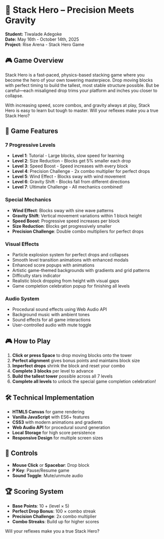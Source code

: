 # 🧱 Stack Hero – Precision Meets Gravity

**Student:** Tiwalade Adegoke  
**Date:** May 16th - October 14th, 2025  
**Project:** Rise Arena - Stack Hero Game

## 🎮 Game Overview

Stack Hero is a fast-paced, physics-based stacking game where you become the hero of your own towering masterpiece. Drop moving blocks with perfect timing to build the tallest, most stable structure possible. But be careful—each misaligned drop trims your platform and inches you closer to collapse.

With increasing speed, score combos, and gravity always at play, Stack Hero is easy to learn but tough to master. Will your reflexes make you a true Stack Hero?

## 🎯 Game Features

### **7 Progressive Levels**
- **Level 1**: Tutorial - Large blocks, slow speed for learning
- **Level 2**: Size Reduction - Blocks get 5% smaller each drop
- **Level 3**: Speed Boost - Speed increases with every block
- **Level 4**: Precision Challenge - 2x combo multiplier for perfect drops
- **Level 5**: Wind Effect - Blocks sway with wind movement
- **Level 6**: Gravity Shift - Blocks fall from different directions
- **Level 7**: Ultimate Challenge - All mechanics combined!

### **Special Mechanics**
- **Wind Effect**: Blocks sway with sine wave patterns
- **Gravity Shift**: Vertical movement variations within 1 block height
- **Speed Boost**: Progressive speed increases per block
- **Size Reduction**: Blocks get progressively smaller
- **Precision Challenge**: Double combo multipliers for perfect drops

### **Visual Effects**
- Particle explosion system for perfect drops and collapses
- Smooth level transition animations with enhanced modals
- Enhanced score popups with animations
- Artistic game-themed backgrounds with gradients and grid patterns
- Difficulty stars indicator
- Realistic block dropping from height with visual gaps
- Game completion celebration popup for finishing all levels

### **Audio System**
- Procedural sound effects using Web Audio API
- Background music with ambient tones
- Sound effects for all game interactions
- User-controlled audio with mute toggle

## 🎮 How to Play

1. **Click or press Space** to drop moving blocks onto the tower
2. **Perfect alignment** gives bonus points and maintains block size
3. **Imperfect drops** shrink the block and reset your combo
4. **Complete 3 blocks** per level to advance
5. **Build the tallest tower** possible across all 7 levels
6. **Complete all levels** to unlock the special game completion celebration!

## 🛠️ Technical Implementation

- **HTML5 Canvas** for game rendering
- **Vanilla JavaScript** with ES6+ features
- **CSS3** with modern animations and gradients
- **Web Audio API** for procedural sound generation
- **Local Storage** for high score persistence
- **Responsive Design** for multiple screen sizes

## 🎯 Controls

- **Mouse Click** or **Spacebar**: Drop block
- **P Key**: Pause/Resume game
- **Sound Toggle**: Mute/unmute audio

## 🏆 Scoring System

- **Base Points**: 10 + (level × 5)
- **Perfect Drop Bonus**: 100 × combo streak
- **Precision Challenge**: 2x combo multiplier
- **Combo Streaks**: Build up for higher scores

Will your reflexes make you a true Stack Hero?